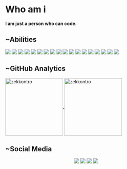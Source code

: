 # Who am i
**I am just a person who can code.**

## ~Abilities

<p>
  <img src="https://img.shields.io/badge/Python-3776AB?style=for-the-badge&logo=python&logoColor=white"/>
  <img src="https://img.shields.io/badge/JavaScript-F7DF1E?style=for-the-badge&logo=javascript&logoColor=black" />
  <img src="https://img.shields.io/badge/TypeScript-007ACC?style=for-the-badge&logo=typescript&logoColor=white"/>
  <img src="https://img.shields.io/badge/Flask-000000?style=for-the-badge&logo=flask&logoColor=white"/>
  <img src="https://img.shields.io/badge/React-20232A?style=for-the-badge&logo=react&logoColor=61DAFB"/>
  <img src="https://img.shields.io/badge/React_Native-20232A?style=for-the-badge&logo=react&logoColor=61DAFB" />
  <img src="https://img.shields.io/badge/Express.js-404D59?style=for-the-badge&logo=express&logoColor=white" />
  <img src="https://img.shields.io/badge/Node.js-43853D?style=for-the-badge&logo=node.js&logoColor=white" />
  <img src="https://img.shields.io/badge/MySQL-00000F?style=for-the-badge&logo=mysql&logoColor=white" />
  <img src="https://img.shields.io/badge/SQLite-07405E?style=for-the-badge&logo=sqlite&logoColor=white"/>
  <img src="https://img.shields.io/badge/MongoDB-4EA94B?style=for-the-badge&logo=mongodb&logoColor=white" />
  <img src="https://img.shields.io/badge/firebase-ffca28?style=for-the-badge&logo=firebase&logoColor=white" />
  <img src="https://img.shields.io/badge/HTML5-E34F26?style=for-the-badge&logo=html5&logoColor=white"/>
  <img src="https://img.shields.io/badge/CSS3-1572B6?style=for-the-badge&logo=css3&logoColor=white" />
  <img src="https://img.shields.io/badge/Heroku-430098?style=for-the-badge&logo=heroku&logoColor=white" />
  <img src="https://img.shields.io/badge/Postman-FF6C37?style=for-the-badge&logo=Postman&logoColor=white"/>
  <img src="https://img.shields.io/badge/Visual_Studio_Code-0078D4?style=for-the-badge&logo=visual%20studio%20code&logoColor=white"/>
  <img src="https://img.shields.io/badge/Kali_Linux-557C94?style=for-the-badge&logo=kali-linux&logoColor=white"/>
<p>
 
## ~GitHub Analytics
<a href="https://github.com/zekkontro">
  <img height="180em" align="center" src="https://github-readme-stats.vercel.app/api?username=kaankarakoc42&show_icons=true&locale=en&theme=algolia&include_all_commits=true&count_private=true" alt="zekkontro"/>
  <img height="180em" align="center" src="https://github-readme-stats.vercel.app/api/top-langs?username=kaankarakoc42&show_icons=true&locale=en&layout=compact&langs_count=8&theme=algolia" alt="zekkontro"/>
</a>


## ~Social Media
<p align="center">
  <a href="mailto:karakockaan326@gamil.com"> <img src="https://img.shields.io/badge/Gmail-D14836?style=for-the-badge&logo=gmail&logoColor=white"><a/>
  <a href="https://www.instagram.com/kaankarakoc42/"> <img src="https://img.shields.io/badge/Instagram-E4405F?style=for-the-badge&logo=instagram&logoColor=white"><a/>
  <a href="https://kaankarakoc42.medium.com"><img src="https://img.shields.io/badge/Medium-12100E?style=for-the-badge&logo=medium&logoColor=white"><a/>
  <a href="https://www.npmjs.com/~kaankarakoc42"><img src="https://img.shields.io/badge/npm-CB3837?style=for-the-badge&logo=npm&logoColor=white"/><a/>
<p/>

